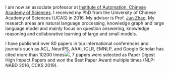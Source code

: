 

I am now an associate professor at <a href="http://www.ia.ac.cn/"> Institute of Automation, Chinese Academy of Sciences</a>. I received my PhD from the University of Chinese Academy of Sciences (UCAS) in 2016. My advisor is Prof. <a href="http://www.nlpr.ia.ac.cn/cip/jzhao.htm">Jun Zhao</a>. My research areas are natural language processing, knowledge graph and large language model and mainly focus on question answering, knowledge reasoning and collaborative learning of large and small models.


I have published over 80 papers in top international conferences and journals such as ACL, NeurIPS, AAAI, ICLR, EMNLP, and Google Scholar has cited more than 10200 times<a href='https://scholar.google.com/citations?user=zBPIt3QAAAAJ'><img src="https://img.shields.io/endpoint?url={{ url | url_encode }}&logo=Google%20Scholar&labelColor=f6f6f6&color=9cf&style=flat&label=引用"></a>, 7 papers were selected as Paper Digest High Impact Papers and won the Best Paper Award multiple times (NLP-NABD 2016, CCKS 2019).




